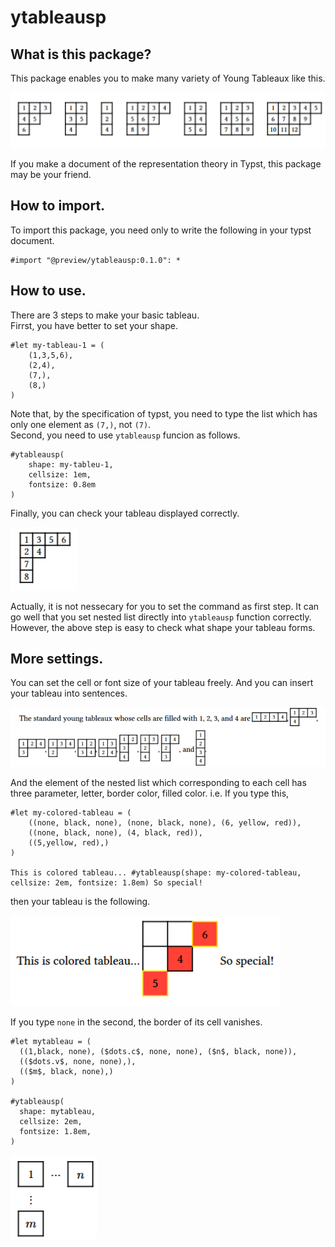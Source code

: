 # ytableausp

## What is this package?
This package enables you to make many variety of Young Tableaux like this. 

![example1](images/example1.png)

If you make a document of the representation theory in Typst, this package may be your friend. 

## How to import.
To import this package, you need only to write the following in your typst document. 

```typst
#import "@preview/ytableausp:0.1.0": *
```

## How to use.
There are 3 steps to make your basic tableau. \
Firrst, you have better to set your shape. 

```typst
#let my-tableau-1 = (
    (1,3,5,6),
    (2,4),
    (7,),
    (8,)
)
```

Note that, by the specification of typst, you need to type the list which has only one element as `(7,)`, not `(7)`.\
Second, you need to use `ytableausp` funcion as follows. 

```typst
#ytableausp(
    shape: my-tableu-1,
    cellsize: 1em,
    fontsize: 0.8em
)
```

Finally, you can check your tableau displayed correctly. 

![example2](images/example2.png)

Actually, it is not nessecary for you to set the command as first step. It can go well that you set nested list directly into `ytableausp` function correctly. However, the above step is easy to check what shape your tableau forms.

## More settings.
You can set the cell or font size of your tableau freely. And you can insert your tableau into sentences. 

![example3](images/example3.png)

And the element of the nested list which corresponding to each cell has three parameter, letter, border color, filled color. i.e. If you type this, 

```typst
#let my-colored-tableau = (
    ((none, black, none), (none, black, none), (6, yellow, red)),
    ((none, black, none), (4, black, red)),
    ((5,yellow, red),)
)

This is colored tableau... #ytableausp(shape: my-colored-tableau, cellsize: 2em, fontsize: 1.8em) So special!
```

then your tableau is the following. 

![example4](images/example4.png)

If you type `none` in the second, the border of its cell vanishes. 

```typst
#let mytableau = (
  ((1,black, none), ($dots.c$, none, none), ($n$, black, none)),
  (($dots.v$, none, none),),
  (($m$, black, none),)
)

#ytableausp(
  shape: mytableau,
  cellsize: 2em,
  fontsize: 1.8em,
)
```

![example5](images/example5.png)